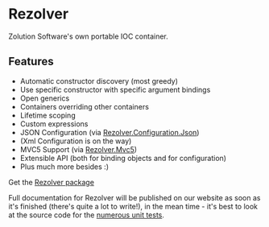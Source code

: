 Rezolver
========

Zolution Software's own portable IOC container.

Features
--------

- Automatic constructor discovery (most greedy)
- Use specific constructor with specific argument bindings
- Open generics
- Containers overriding other containers
- Lifetime scoping
- Custom expressions
- JSON Configuration (via [Rezolver.Configuration.Json](https://www.nuget.org/packages/Rezolver.Configuration.Json))
- (Xml Configuration is on the way)
- MVC5 Support (via [Rezolver.Mvc5](https://www.nuget.org/packages/Rezolver.Mvc5))
- Extensible API (both for binding objects and for configuration)
- Plus much more besides :)

Get the [Rezolver package](https://www.nuget.org/packages/Rezolver/)

Full documentation for Rezolver will be published on our website as soon as it's finished (there's quite a lot to write!),
in the mean time - it's best to look at the source code for the [numerous unit tests](https://github.com/LordZoltan/Rezolver/tree/master/Rezolver/Rezolver.Tests).
